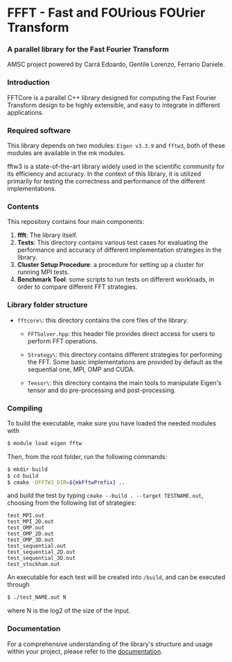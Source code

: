 # FFFT - Fast and FOUrious FOUrier Transform 
### A parallel library for the Fast Fourier Transform
AMSC project powered by Carrà Edoardo, Gentile Lorenzo, Ferrario Daniele.

### Introduction
FFTCore is a parallel C++ library designed for computing the Fast Fourier Transform design to be highly extensible, and easy to integrate in different applications.

### Required software

This library depends on two modules: `Eigen v3.3.9` and `fftw3`, both of these modules are available in the mk modules.


fftw3 is a state-of-the-art library widely used in the scientific community for its efficiency and accuracy. In the context of this library, it is utilized primarily for testing the correctness and performance of the different implementations.

### Contents
This repository contains four main components:
1. **ffft**: The library itself.
2. **Tests**: This directory contains various test cases for evaluating the performance and accuracy of different implementation strategies in the library.
3. **Cluster Setup Procedure**: a procedure for setting up a cluster for running MPI tests. 
4. **Benchmark Tool**: some scripts to run tests on different workloads, in order to compare different FFT strategies.


### Library folder structure
- `fftcore\`: this directory contains the core files of the library.
    - `FFTSolver.hpp`: this header file provides direct access for users to perform FFT operations.
    - `Strategy\`: this directory contains different strategies for performing the FFT. Some basic implementations are provided by default as the sequential one, MPI, OMP and CUDA.

    - `Tensor\`: this directory contains the main tools to manipulate Eigen's tensor and do pre-processing and post-processing.

### Compiling
To build the executable, make sure you have loaded the needed modules with
```bash
$ module load eigen fftw
```
Then, from the root folder, run the following commands:
```bash
$ mkdir build
$ cd build
$ cmake -DFFTW3_DIR=${mkFftwPrefix} ..
```
and build the test by typing `cmake --build . --target TESTNAME.out`, choosing from the following list of strategies:
```
test_MPI.out
test_MPI_2D.out
test_OMP.out
test_OMP_2D.out
test_OMP_3D.out
test_sequential.out
test_sequential_2D.out
test_sequential_3D.out
test_stockham.out
```


An executable for each test will be created into `/build`, and can be executed through
```bash
$ ./test_NAME.out N
```
where N is the log2 of the size of the input.

### Documentation
For a comprehensive understanding of the library's structure and usage within your project, please refer to the [documentation](./doc/).


